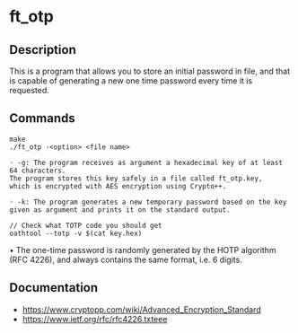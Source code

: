# ft_otp

## Description
This is a program that allows you to store
an initial password in file, and that is capable of generating a new one time password
every time it is requested.<br />

## Commands
```
make
./ft_otp -<option> <file name>

◦ -g: The program receives as argument a hexadecimal key of at least 64 characters.
The program stores this key safely in a file called ft_otp.key,
which is encrypted with AES encryption using Crypto++.

◦ -k: The program generates a new temporary password based on the key
given as argument and prints it on the standard output.

// Check what TOTP code you should get
oathtool --totp -v $(cat key.hex)
```

• The one-time password is randomly generated by the HOTP algorithm (RFC 4226), and always contains the
same format, i.e. 6 digits.

## Documentation
* https://www.cryptopp.com/wiki/Advanced_Encryption_Standard
* https://www.ietf.org/rfc/rfc4226.txteee